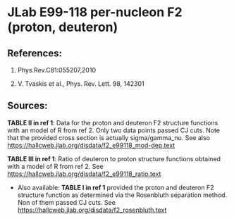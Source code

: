 # JLab E99-118 per-nucleon F2 (proton,  deuteron)

## References: 

1. Phys.Rev.C81:055207,2010

2. V. Tvaskis et al., Phys. Rev. Lett. 98, 142301



## Sources:



__TABLE II in ref 1__: Data for the proton and deuteron F2 structure functions with an model of R from ref 2. Only two data points passed CJ cuts. Note that the provided cross section is actually sigma/gamma_nu. See also https://hallcweb.jlab.org/disdata/f2_e99118_mod-dep.text


__TABLE III in ref 1__: Ratio of deuteron to proton structure functions obtained with a model of R from ref 2. See https://hallcweb.jlab.org/disdata/f2_e99118_ratio.text

* Also available: __TABLE I in ref 1__ provided the proton and deuteron F2 structure function as determined via the Rosenbluth separation method. Non of them passed CJ cuts. See https://hallcweb.jlab.org/disdata/f2_rosenbluth.text



